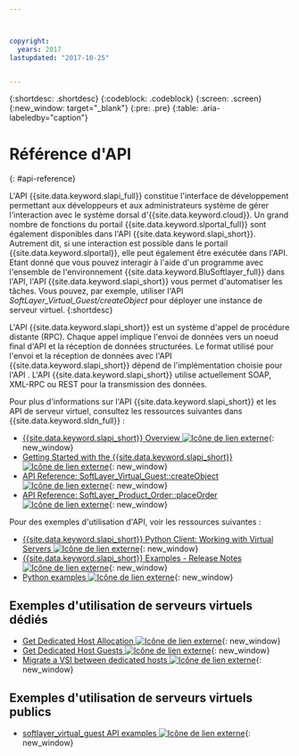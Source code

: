 ```yaml
---



copyright:
  years: 2017
lastupdated: "2017-10-25"


---
```


{:shortdesc: .shortdesc}
{:codeblock: .codeblock}
{:screen: .screen}
{:new_window: target="_blank"}
{:pre: .pre}
{:table: .aria-labeledby="caption"}

# Référence d'API
{: #api-reference} 

L'API {{site.data.keyword.slapi_full}} constitue l'interface de développement permettant aux développeurs et aux administrateurs système de gérer l'interaction avec le système dorsal d'{{site.data.keyword.cloud}}. Un grand nombre de fonctions du portail {{site.data.keyword.slportal_full}} sont également disponibles dans l'API {{site.data.keyword.slapi_short}}. Autrement dit, si une interaction est possible dans le portail {{site.data.keyword.slportal}}, elle peut également être exécutée dans l'API. Etant donné que vous pouvez interagir à l'aide d'un programme avec l'ensemble de l'environnement {{site.data.keyword.BluSoftlayer_full}} dans l'API, l'API {{site.data.keyword.slapi_short}} vous permet d'automatiser les tâches. Vous pouvez, par exemple, utiliser l'API *SoftLayer_Virtual_Guest/createObject* pour déployer une instance de serveur virtuel.
{:shortdesc}

L'API {{site.data.keyword.slapi_short}} est un système d'appel de procédure distante (RPC). Chaque appel implique l'envoi de données vers un noeud final d'API et la réception de données structurées. Le format utilisé pour l'envoi et la réception de données avec l'API {{site.data.keyword.slapi_short}} dépend de l'implémentation choisie pour l'API . L'API {{site.data.keyword.slapi_short}} utilise actuellement SOAP, XML-RPC ou REST pour la transmission des données.

Pour plus d'informations sur l'API {{site.data.keyword.slapi_short}} et les API de serveur virtuel, consultez les ressources suivantes dans {{site.data.keyword.sldn_full}} :
* [{{site.data.keyword.slapi_short}} Overview ![Icône de lien externe](../icons/launch-glyph.svg "Icône de lien externe")](https://sldn.softlayer.com/article/softlayer-api-overview){: new_window} 
* [Getting Started with the {{site.data.keyword.slapi_short}} ![Icône de lien externe](../icons/launch-glyph.svg "Icône de lien externe")](http://sldn.softlayer.com/article/getting-started){: new_window}
* [API Reference: SoftLayer_Virtual_Guest::createObject ![Icône de lien externe](../icons/launch-glyph.svg "Icône de lien externe")](http://sldn.softlayer.com/reference/services/softlayer_virtual_guest/createobject){: new_window}
* [API Reference: SoftLayer_Product_Order::placeOrder ![Icône de lien externe](../icons/launch-glyph.svg "Icône de lien externe")](http://sldn.softlayer.com/reference/services/SoftLayer_Product_Order/placeOrder){: new_window}

Pour des exemples d'utilisation d'API, voir les ressources suivantes :
* [{{site.data.keyword.slapi_short}} Python Client: Working with Virtual Servers ![Icône de lien externe](../icons/launch-glyph.svg "Icône de lien externe")](http://softlayer-python.readthedocs.io/en/latest/cli/vs.html){: new_window}
* [{{site.data.keyword.slapi_short}} Examples - Release Notes ![Icône de lien externe](../icons/launch-glyph.svg "Icône de lien externe")](https://softlayer.github.io/){: new_window}
* [Python examples ![Icône de lien externe](../icons/launch-glyph.svg "Icône de lien externe")](https://softlayer.github.io/python/){: new_window}

## Exemples d'utilisation de serveurs virtuels dédiés
* [Get Dedicated Host Allocation ![Icône de lien externe](../icons/launch-glyph.svg "Icône de lien externe")](https://softlayer.github.io/python/getdedihostallocation/){: new_window}
* [Get Dedicated Host Guests ![Icône de lien externe](../icons/launch-glyph.svg "Icône de lien externe")](https://softlayer.github.io/python/getdedicatedhostguests/){: new_window}
* [Migrate a VSI between dedicated hosts ![Icône de lien externe](../icons/launch-glyph.svg "Icône de lien externe")](https://softlayer.github.io/python/migratededicatedinstance/){: new_window}

## Exemples d'utilisation de serveurs virtuels publics
* [softlayer_virtual_guest API examples ![Icône de lien externe](../icons/launch-glyph.svg "Icône de lien externe")](https://softlayer.github.io/classes/softlayer_virtual_guest/){: new_window}
